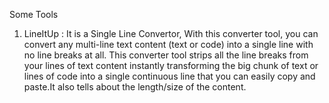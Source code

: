 Some Tools
1) LineItUp : It is a Single Line Convertor, With this converter tool, you can convert any multi-line text content (text or code) into a single line with no line breaks at all.
              This converter tool strips all the line breaks from your lines of text content instantly transforming the big chunk of text or lines of code into a single                       continuous line that you can easily copy and paste.It also tells about the length/size of the content.

